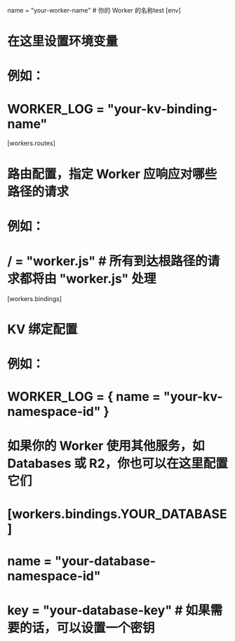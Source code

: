 name = "your-worker-name" # 你的 Worker 的名称test
[env]
# 在这里设置环境变量
# 例如：
# WORKER_LOG = "your-kv-binding-name"
[workers.routes]
# 路由配置，指定 Worker 应响应对哪些路径的请求
# 例如：
# / = "worker.js" # 所有到达根路径的请求都将由 "worker.js" 处理

[workers.bindings]
# KV 绑定配置
# 例如：
# WORKER_LOG = { name = "your-kv-namespace-id" }

# 如果你的 Worker 使用其他服务，如 Databases 或 R2，你也可以在这里配置它们
# [workers.bindings.YOUR_DATABASE]
#   name = "your-database-namespace-id"
#   key = "your-database-key" # 如果需要的话，可以设置一个密钥
